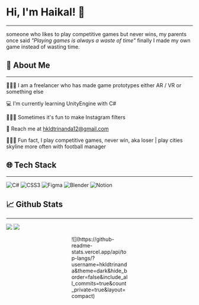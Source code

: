 # Hi, I'm Haikal! 👋
---
someone who likes to play competitive games but never wins, my parents once said *"Playing games is always a waste of time"* finally I made my own game instead of wasting time.

## 🚀 About Me
---
👨🏽‍💻 I am a freelancer who has made game prototypes either AR / VR or something else

 💻 I’m currently learning UnityEngine with C#
 
 👨🏼‍🎨 Sometimes it's fun to make Instagram filters
 
💌  Reach me at hkldtrinanda12@gmail.com

🕵🏽‍♂️ Fun fact, I play competitive games, never win, aka loser | play cities skyline more often with football manager


## 🌐 Tech Stack
---
![C#](https://img.shields.io/badge/c%23-%23239120.svg?style=flat&logo=c-sharp&logoColor=white)  ![CSS3](https://img.shields.io/badge/css3-%231572B6.svg?style=flat&logo=css3&logoColor=white) 	![Figma](https://img.shields.io/badge/figma-%23F24E1E.svg?style=flat&logo=figma&logoColor=white)  ![Blender](https://img.shields.io/badge/blender-%23F5792A.svg?style=flat&logo=blender&logoColor=white)  ![Notion](https://img.shields.io/badge/Notion-%23000000.svg?style=flat&logo=notion&logoColor=white)

## 📈 Github Stats
---
![](https://github-readme-stats.vercel.app/api?username=hkldtrinanda&theme=dark&hide_border=false&include_all_commits=true&count_private=true)
![](https://github-readme-streak-stats.herokuapp.com/?user=hkldtrinanda&theme=dark&hide_border=false)
<div style="margin-left: auto;
            margin-right: auto;
            width: 30%">
![](https://github-readme-stats.vercel.app/api/top-langs/?username=hkldtrinanda&theme=dark&hide_border=false&include_all_commits=true&count_private=true&layout=compact)
</div>
